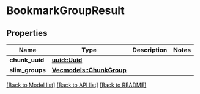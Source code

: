 # BookmarkGroupResult

## Properties

Name | Type | Description | Notes
------------ | ------------- | ------------- | -------------
**chunk_uuid** | [**uuid::Uuid**](uuid::Uuid.md) |  | 
**slim_groups** | [**Vec<models::ChunkGroup>**](ChunkGroup.md) |  | 

[[Back to Model list]](../README.md#documentation-for-models) [[Back to API list]](../README.md#documentation-for-api-endpoints) [[Back to README]](../README.md)


